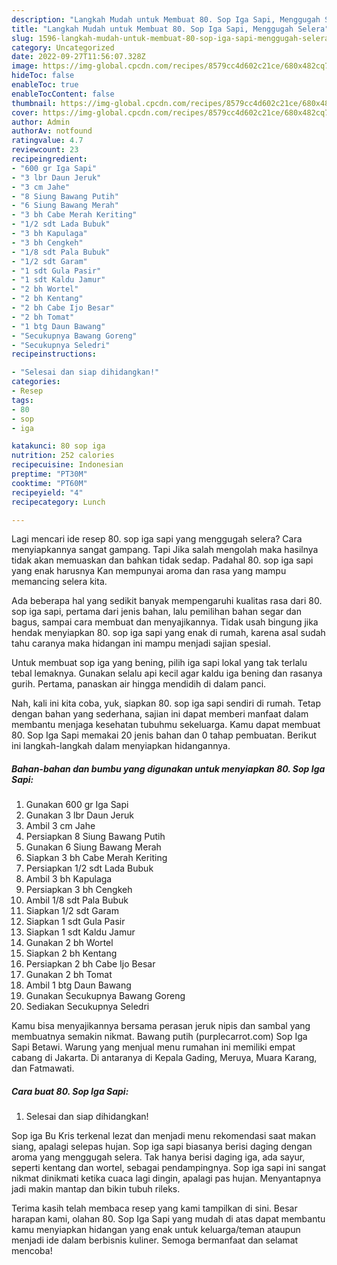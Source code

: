 ```yaml
---
description: "Langkah Mudah untuk Membuat 80. Sop Iga Sapi, Menggugah Selera"
title: "Langkah Mudah untuk Membuat 80. Sop Iga Sapi, Menggugah Selera"
slug: 1596-langkah-mudah-untuk-membuat-80-sop-iga-sapi-menggugah-selera
category: Uncategorized
date: 2022-09-27T11:56:07.328Z
image: https://img-global.cpcdn.com/recipes/8579cc4d602c21ce/680x482cq70/80-sop-iga-sapi-foto-resep-utama.jpg
hideToc: false
enableToc: true
enableTocContent: false
thumbnail: https://img-global.cpcdn.com/recipes/8579cc4d602c21ce/680x482cq70/80-sop-iga-sapi-foto-resep-utama.jpg
cover: https://img-global.cpcdn.com/recipes/8579cc4d602c21ce/680x482cq70/80-sop-iga-sapi-foto-resep-utama.jpg
author: Admin
authorAv: notfound
ratingvalue: 4.7
reviewcount: 23
recipeingredient:
- "600 gr Iga Sapi"
- "3 lbr Daun Jeruk"
- "3 cm Jahe"
- "8 Siung Bawang Putih"
- "6 Siung Bawang Merah"
- "3 bh Cabe Merah Keriting"
- "1/2 sdt Lada Bubuk"
- "3 bh Kapulaga"
- "3 bh Cengkeh"
- "1/8 sdt Pala Bubuk"
- "1/2 sdt Garam"
- "1 sdt Gula Pasir"
- "1 sdt Kaldu Jamur"
- "2 bh Wortel"
- "2 bh Kentang"
- "2 bh Cabe Ijo Besar"
- "2 bh Tomat"
- "1 btg Daun Bawang"
- "Secukupnya Bawang Goreng"
- "Secukupnya Seledri"
recipeinstructions:

- "Selesai dan siap dihidangkan!"
categories:
- Resep
tags:
- 80
- sop
- iga

katakunci: 80 sop iga 
nutrition: 252 calories
recipecuisine: Indonesian
preptime: "PT30M"
cooktime: "PT60M"
recipeyield: "4"
recipecategory: Lunch

---
```



Lagi mencari ide resep 80. sop iga sapi yang menggugah selera? Cara menyiapkannya sangat gampang. Tapi Jika salah mengolah maka hasilnya tidak akan memuaskan dan bahkan tidak sedap. Padahal 80. sop iga sapi yang enak harusnya Kan mempunyai aroma dan rasa yang mampu memancing selera kita.


Ada beberapa hal yang sedikit banyak mempengaruhi kualitas rasa dari 80. sop iga sapi, pertama dari jenis bahan, lalu pemilihan bahan segar dan bagus, sampai cara membuat dan menyajikannya. Tidak usah bingung jika hendak menyiapkan 80. sop iga sapi yang enak di rumah, karena asal sudah tahu caranya maka hidangan ini mampu menjadi sajian spesial.

Untuk membuat sop iga yang bening, pilih iga sapi lokal yang tak terlalu tebal lemaknya. Gunakan selalu api kecil agar kaldu iga bening dan rasanya gurih. Pertama, panaskan air hingga mendidih di dalam panci.


Nah, kali ini kita coba, yuk, siapkan 80. sop iga sapi sendiri di rumah. Tetap dengan bahan yang sederhana, sajian ini dapat memberi manfaat dalam membantu menjaga kesehatan tubuhmu sekeluarga. Kamu dapat membuat 80. Sop Iga Sapi memakai 20 jenis bahan dan 0 tahap pembuatan. Berikut ini langkah-langkah dalam menyiapkan hidangannya.

<!--inarticleads1-->

##### Bahan-bahan dan bumbu yang digunakan untuk menyiapkan 80. Sop Iga Sapi:

1. Gunakan 600 gr Iga Sapi
1. Gunakan 3 lbr Daun Jeruk
1. Ambil 3 cm Jahe
1. Persiapkan 8 Siung Bawang Putih
1. Gunakan 6 Siung Bawang Merah
1. Siapkan 3 bh Cabe Merah Keriting
1. Persiapkan 1/2 sdt Lada Bubuk
1. Ambil 3 bh Kapulaga
1. Persiapkan 3 bh Cengkeh
1. Ambil 1/8 sdt Pala Bubuk
1. Siapkan 1/2 sdt Garam
1. Siapkan 1 sdt Gula Pasir
1. Siapkan 1 sdt Kaldu Jamur
1. Gunakan 2 bh Wortel
1. Siapkan 2 bh Kentang
1. Persiapkan 2 bh Cabe Ijo Besar
1. Gunakan 2 bh Tomat
1. Ambil 1 btg Daun Bawang
1. Gunakan Secukupnya Bawang Goreng
1. Sediakan Secukupnya Seledri


Kamu bisa menyajikannya bersama perasan jeruk nipis dan sambal yang membuatnya semakin nikmat. Bawang putih (purplecarrot.com) Sop Iga Sapi Betawi. Warung yang menjual menu rumahan ini memiliki empat cabang di Jakarta. Di antaranya di Kepala Gading, Meruya, Muara Karang, dan Fatmawati. 

<!--inarticleads2-->

##### Cara buat 80. Sop Iga Sapi:


1. Selesai dan siap dihidangkan!

Sop iga Bu Kris terkenal lezat dan menjadi menu rekomendasi saat makan siang, apalagi selepas hujan. Sop iga sapi biasanya berisi daging dengan aroma yang menggugah selera. Tak hanya berisi daging iga, ada sayur, seperti kentang dan wortel, sebagai pendampingnya. Sop iga sapi ini sangat nikmat dinikmati ketika cuaca lagi dingin, apalagi pas hujan. Menyantapnya jadi makin mantap dan bikin tubuh rileks. 

Terima kasih telah membaca resep yang kami tampilkan di sini. Besar harapan kami, olahan 80. Sop Iga Sapi yang mudah di atas dapat membantu kamu menyiapkan hidangan yang enak untuk keluarga/teman ataupun menjadi ide dalam berbisnis kuliner. Semoga bermanfaat dan selamat mencoba!
